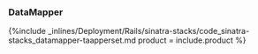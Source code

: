 <!--  usedin: [ _rails/deployment/sinatra-stacks.md] -->


### DataMapper



{%include _inlines/Deployment/Rails/sinatra-stacks/code_sinatra-stacks_datamapper-taapperset.md  product = include.product %}




